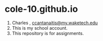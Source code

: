 # cole-10.github.io
1. Charles , ccantanaitis@my.waketech.edu
2. This is my school account.
3. This repository is for assignments.